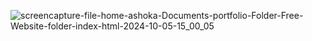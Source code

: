 ![screencapture-file-home-ashoka-Documents-portfolio-Folder-Free-Website-folder-index-html-2024-10-05-15_00_05](https://github.com/user-attachments/assets/226e85cb-fbe0-49da-9a58-b8eb2bda3129)
